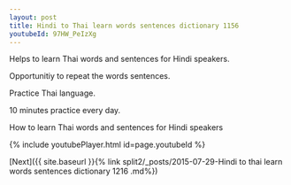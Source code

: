 ```yaml
---
layout: post
title: Hindi to Thai learn words sentences dictionary 1156 
youtubeId: 97HW_PeIzXg
---
```

 
 
Helps to learn Thai words and sentences for Hindi speakers.

Opportunitiy to repeat the words sentences. 

Practice Thai language. 
 
10 minutes practice every day. 
 
How to learn Thai words and sentences for Hindi speakers 
 
{% include youtubePlayer.html id=page.youtubeId %}
 
 
[Next]({{ site.baseurl }}{% link  split2/_posts/2015-07-29-Hindi to thai learn words sentences dictionary 1216 .md%})
 
